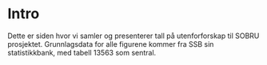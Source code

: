 # Intro
Dette er siden hvor vi samler og presenterer tall på utenforforskap til SOBRU prosjektet.
Grunnlagsdata for alle figurene kommer fra SSB sin statistikkbank, med tabell 13563 som sentral.
